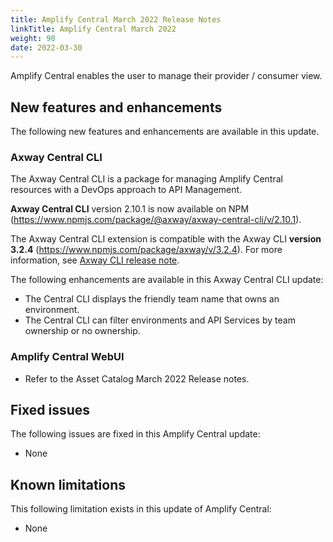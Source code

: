 ```yaml
---
title: Amplify Central March 2022 Release Notes
linkTitle: Amplify Central March 2022
weight: 90
date: 2022-03-30
---
```


Amplify Central enables the user to manage their provider / consumer view.

## New features and enhancements

The following new features and enhancements are available in this update.

### Axway Central CLI

The Axway Central CLI is a package for managing Amplify Central resources with a DevOps approach to API Management.

**Axway Central CLI** version 2.10.1 is now available on NPM (<https://www.npmjs.com/package/@axway/axway-central-cli/v/2.10.1>).

The Axway Central CLI extension is compatible with the Axway CLI **version 3.2.4** (<https://www.npmjs.com/package/axway/v/3.2.4>).
For more information, see [Axway CLI release note](https://docs.axway.com/bundle/axwaycli-open-docs/page/docs/release_notes/3_2_4_20220328_relnote/index.html).

The following enhancements are available in this Axway Central CLI update:

* The Central CLI displays the friendly team name that owns an environment.
* The Central CLI can filter environments and API Services by team ownership or no ownership.

### Amplify Central WebUI

* Refer to the Asset Catalog March 2022 Release notes.

## Fixed issues

The following issues are fixed in this Amplify Central update:

* None

## Known limitations

This following limitation exists in this update of Amplify Central:

* None
